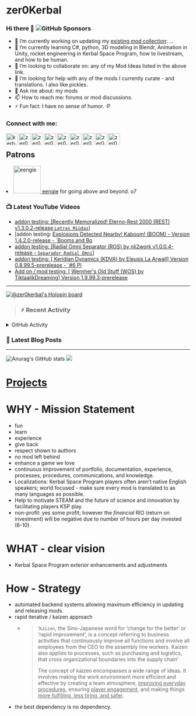 # zer0Kerbal

### Hi there 👋 ![GitHub Sponsors](https://img.shields.io/github/sponsors/zer0Kerbal?color=purple&label=Github%20Sponsors&style=social)  
- 🔭 I’m currently working on updating my [existing mod collection](https://tinyurl.com/zer0KModTracker): ...
- 🌱 I’m currently learning C#, python, 3D modeling in Blendr, Animation in Unity, rocket engineering in Kerbal Space Program, how to livestream, and how to be human.
- 👯 I’m looking to collaborate on: any of my Mod Ideas listed in the above link.
- 🤔 I’m looking for help with any of the mods I currently curate - and translations. I also like pickles.
- 💬 Ask me about: my mods 
- 📫 How to reach me: forums or mod discussions.
- ⚡ Fun fact: I have no sense of humor. :P

### Connect with me:

<!--[<img align="left" alt="kerbalspaceprogram.com" width="32px" src="https://kerbalspaceprogram.com//favicon.ico" />][website]-->
[<img align="left" alt="kerbalspaceprogram.com" width="32px" src="https://cdn.icon-icons.com/icons2/1381/PNG/32/kerbalspaceprogram_93898.png" />][website]
[<img align="left" alt="zer0Kerbal | CurseForge" width="32px" src="https://cdn.jsdelivr.net/npm/simple-icons@v3/icons/curseforge.svg" />][curseforge]
[<img align="left" alt="zer0Kerbal | Reddit" width="32px" src="https://cdn.icon-icons.com/icons2/1945/PNG/512/iconfinder-reddit-4661631_122483.png" />][reddit]
[<img align="left" alt="zer0Kerbal | Patreon" width="32px" src="https://cdn.icon-icons.com/icons2/2429/PNG/512/patreon_logo_icon_147253.png" />][patreon]
[<img align="left" alt="zer0Kerbal | YouTube" width="32px" src="https://cdn.icon-icons.com/icons2/836/PNG/512/Youtube_icon-icons.com_66802.png" />][youtube]
[<img align="left" alt="zer0Kerbal | Twitch" width="32px" src="https://cdn.icon-icons.com/icons2/2699/PNG/512/twitch_logo_icon_170383.png" />][twitch]
[<img align="left" alt="zer0Kerbal | PayPal" width="32px" src="https://cdn.icon-icons.com/icons2/2699/PNG/512/paypal_logo_icon_168055.png" />][paypal]
[<img align="left" alt="zer0Kerbal | Buy Me a Coffee" width="32px" src="https://www.buymeacoffee.com/assets/img/bmc-meta-new/new/favicon.ico" />][buymeacoffee]
<!-- [<img align="left" alt="zer0Kerbal | buy me a coffee" width="22px" src="https://cdn.jsdelivr.net/npm/simple-icons@v3/icons/buymeacoffee.svg" />][buymeacoffee] -->
[<img align="left" alt="zer0Kerbal | Twitter" width="32px" src="https://cdn.icon-icons.com/icons2/836/PNG/32/Twitter_icon-icons.com_66803.png" />][twitter]
<!-- [<img align="left" alt="zer0Kerbal | Twitter" width="22px" src="https://cdn.jsdelivr.net/npm/simple-icons@v3/icons/twitter.svg" />][twitter] -->
<br />

## Patrons

<li><a href="https://www.reddit.com/user/eengie/"><img border="0" alt="eengie" src="https://i.redd.it/snoovatar/avatars/96418e79-2cd4-4759-91c2-057701985e65.png" width="75" height="75" > eengie</a> for going above and beyond. o7</li>

### 📺 Latest YouTube Videos

<!-- YOUTUBE:START -->
- [addon testing: [Recently Memoralized! Eterno-Rest 2000 &lpar;REST&rpar; v1.3.0.2-release `Letras Miúdas`]](https://www.youtube.com/watch?v=guwUyy8hcR0)
- [addon testing: [Explosions Detected Nearby! Kaboom! &lpar;BOOM&rpar; - Version 1.4.2.0-release - `Booms and Bo](https://www.youtube.com/watch?v=GZ_wS8cJj68)
- [addon testing: [Radial Omni Separator &lpar;ROS&rpar; by nli2work v1.0.0.4-release - `Separador Radial Omni`]](https://www.youtube.com/watch?v=sQXxqdmwrxo)
- [addon testing: [ Keridian Dynamics &lpar;KDVA&rpar; by Eleusis La Arwall] Version 0.8.99.5-prerelease - `#6 Pl](https://www.youtube.com/watch?v=7oxPfpbycLQ)
- [Add on / mod testing: [ Wernher&#39;s Old Stuff &lpar;WOS&rpar;  by TiktaalikDreaming] Version 1.9.99.3-prerelease](https://www.youtube.com/watch?v=EkedhTvDPow)
<!-- YOUTUBE:END -->

---

[![@zer0kerbal's Holopin board](https://holopin.io/api/user/board?user=zer0kerbal)](https://www.holopin.io/@zer0kerbal)

>### :zap: Recent Activity

<details>
  <summary>GitHub Activity</summary>
  
<!--START_SECTION:activity-->
1. 🎉 Merged PR [#79](https://github.com/zer0Kerbal/RoverAntiGravitySystem/pull/79) in [zer0Kerbal/RoverAntiGravitySystem](https://github.com/zer0Kerbal/RoverAntiGravitySystem)
2. ❗️ Closed issue [#78](https://github.com/zer0Kerbal/RoverAntiGravitySystem/issues/78) in [zer0Kerbal/RoverAntiGravitySystem](https://github.com/zer0Kerbal/RoverAntiGravitySystem)
3. 🎉 Merged PR [#80](https://github.com/zer0Kerbal/RoverAntiGravitySystem/pull/80) in [zer0Kerbal/RoverAntiGravitySystem](https://github.com/zer0Kerbal/RoverAntiGravitySystem)
4. 💪 Opened PR [#80](https://github.com/zer0Kerbal/RoverAntiGravitySystem/pull/80) in [zer0Kerbal/RoverAntiGravitySystem](https://github.com/zer0Kerbal/RoverAntiGravitySystem)
5. ❗️ Opened issue [#78](https://github.com/zer0Kerbal/RoverAntiGravitySystem/issues/78) in [zer0Kerbal/RoverAntiGravitySystem](https://github.com/zer0Kerbal/RoverAntiGravitySystem)
6. ❗️ Opened issue [#77](https://github.com/zer0Kerbal/RoverAntiGravitySystem/issues/77) in [zer0Kerbal/RoverAntiGravitySystem](https://github.com/zer0Kerbal/RoverAntiGravitySystem)
7. ❗️ Opened issue [#66](https://github.com/zer0Kerbal/EternoRest2000/issues/66) in [zer0Kerbal/EternoRest2000](https://github.com/zer0Kerbal/EternoRest2000)
8. ❗️ Opened issue [#65](https://github.com/zer0Kerbal/EternoRest2000/issues/65) in [zer0Kerbal/EternoRest2000](https://github.com/zer0Kerbal/EternoRest2000)
9. ❗️ Closed issue [#61](https://github.com/zer0Kerbal/EternoRest2000/issues/61) in [zer0Kerbal/EternoRest2000](https://github.com/zer0Kerbal/EternoRest2000)
10. ❗️ Closed issue [#15](https://github.com/zer0Kerbal/EternoRest2000/issues/15) in [zer0Kerbal/EternoRest2000](https://github.com/zer0Kerbal/EternoRest2000)
<!--END_SECTION:activity-->

</details

---

### 📕 Latest Blog Posts

<!-- BLOG-POST-LIST:START -->
<!-- BLOG-POST-LIST:END -->

---

<!--- [![Anurag's GitHub stats](https://github-readme-stats.vercel.app/api?username=zer0Kerbal)](https://github.com/anuraghazra/github-readme-stats) -->
![Anurag's GitHub stats](https://github-readme-stats.vercel.app/api?username=zer0Kerbal&show_icons=true) <img src="https://github-readme-stats.vercel.app/api/top-langs/?username=zer0kerbal&layout=compact&hide_border=true&bg_color=bada55&langs_count=4">  

# [Projects](projects.md)
   
  
# WHY - Mission Statement

* fun
* learn
* experience
* give back
* respect shown to authors
* no mod left behind
* enhance a game we love
* continuous improvement of portfolio, documentation, experience, processes, procedures, communications, and knowledge.
* Localizations: Kerbal Space Program players often aren't native English speakers; world focused - make sure every mod is translated to as many languages as possible.
* Help to motivate STEAM and the future of science and innovation by facilitating players KSP play.
* non-profit: yes some profit; however the *financial* RIO (return on investment) will be negative due to number of hours per day invested (6-10).

# WHAT - clear vision

* Kerbal Space Program exterior enhancements and adjustments

# How - Strategy

* automated backend systems allowing maximum efficiency in updating and releasing mods.
* rapid iterative / kaizen approach
  * > ‘`Kaizen`, the Sino-Japanese word for ‘change for the better‘ or ‘rapid improvement’, is a concept referring to business activities that continuously improve all functions and involve all employees from the CEO to the assembly line workers. Kaizen also applies to processes, such as purchasing and logistics, that cross organizational boundaries into the supply chain’
    >
    > The concept of kaizen encompasses a wide range of ideas. It involves making the work environment more efficient and effective by creating a team atmosphere, <u>improving everyday procedures</u>, ensuring <u>player engagement</u>, and making things <u>more fulfilling, less tiring, and safer</u>.
- the best dependency is no dependency.

<!--
**zer0Kerbal/zer0Kerbal** is a ✨ _special_ ✨ repository because its `README.md` (this file) appears on your GitHub profile.
<img src="https://wakatime.com/share/@926db0f4-33a1-4545-8aa6-88d1f7186f67/18dd85d3-f64d-4bcc-a3c3-65302497efc0.svg" width=600 height=600> -->

[website]: https://forum.kerbalspaceprogram.com/index.php?/profile/190933-zer0kerbal/
[youtube]: https://www.youtube.com/channel/UCp9c8IaK4Gjgfj3O9QxrbDw
[twitter]: https://twitter.com/zer0Kerbal
[curseforge]: https://www.curseforge.com/members/zer0kerbal/projects
[twitch]: https://www.twitch.tv/zer0kerbal

[reddit]: https://www.reddit.com/user/zer0Kerbal
[patreon]: https://www.patreon.com/zer0Kerbal
[paypal]: https://www.paypal.com/donate?hosted_button_id=DC22YHMEJREKL
[buymeacoffee]: http://buymeacoffee.com/zer0Kerbal

